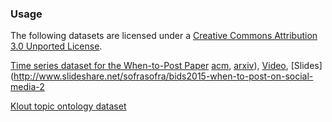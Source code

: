 ### Usage ###
The following datasets are licensed under a [Creative Commons Attribution 3.0 Unported License](http://creativecommons.org/licenses/by/3.0/).

[Time series dataset for the When-to-Post Paper](when_to_post/README.md) [acm](http://dl.acm.org/citation.cfm?id=2783258.2788584), [arxiv](http://arxiv.org/abs/1506.02089)), [Video](https://www.youtube.com/watch?v=RN7z6W_EwqM), [Slides](http://www.slideshare.net/sofrasofra/bids2015-when-to-post-on-social-media-2

[Klout topic ontology dataset](klout_topic_ontology/README.md)
